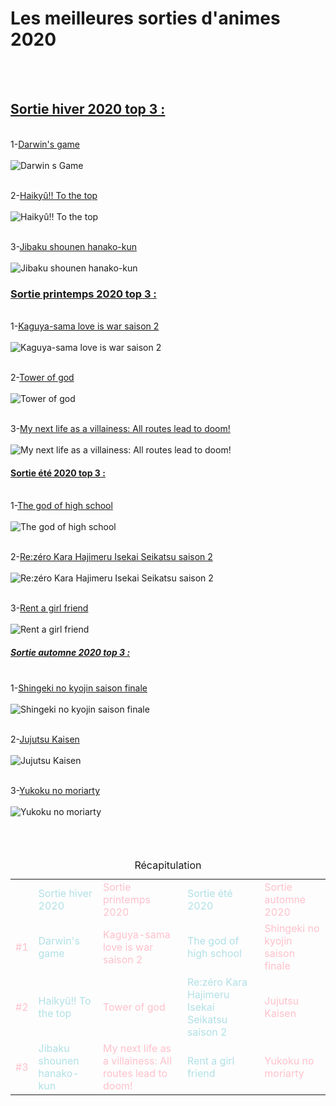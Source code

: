 <!DOCTYPE html>
<meta charset='UTF-8'>
<head>
<title>mes mangas
</title>
<body>
<link rel = 'stylesheet' href='mapage2.css'>

<h1><STRONG>Les meilleures sorties d'animes 2020</STRONG></h1>
<br/><br/>


<h2><U>Sortie hiver 2020 top 3 :</U></h2>
<br/>1-<a href = 'darwin.htm'>Darwin's game</a>
<br/>
<br/>
<img src ='https://www.nautiljon.com/images/anime/00/16/darwin_s_game_8261.jpg' alt = 'Darwin s Game'>
<br/>

<br/>2-<a href = 'Haikyû.htm'>Haikyû!! To the top</a>
<br/>
<br/>
<img src ='https://cdn1.wakanim.tv/press/winter_2020/haikyus4_hd.png' alt = 'Haikyû!! To the top'>
<br/>

<br/>3-<a href = 'Jibaku.htm'>Jibaku shounen hanako-kun</a>
<br/>
<br/>
<img src ='https://www.manga-news.com/public/images/dvd/jibaku-shonen-hanako-kun-anime-visual.jpg' alt = 'Jibaku shounen hanako-kun'>
<br/>



<h3><U>Sortie printemps 2020 top 3 :</U></h3>

<br/>1-<a href = 'Kaguya-sama.htm'>Kaguya-sama love is war saison 2</a>
<br/>
<br/>
<img src ='https://fr.web.img3.acsta.net/pictures/20/04/08/16/08/5392593.jpg' alt = 'Kaguya-sama love is war saison 2'>
<br/>


<br/>2-<a href = 'Towerofgod.htm'>Tower of god</a>
<br/>
<br/>
<img src ='https://fr.web.img6.acsta.net/pictures/20/03/30/16/23/2680753.jpg' alt = 'Tower of god'>
<br/>

<br/>3-<a href = 'Mynextlifeasavillainess.htm'>My next life as a villainess: All routes lead to doom!</a>
<br/>
<br/>
<img src ='https://www.nautiljon.com/images/anime/00/83/otome_game_no_hametsu_flag_shika_nai_akuyaku_reijou_ni_tensei_shiteshimatta_8238.jpg' alt = 'My next life as a villainess: All routes lead to doom!'>
<br/>



<h4><U>Sortie été 2020 top 3 :</U></h4>

<br/>1-<a href = 'Thegodofhighschool.htm'>The god of high school</a>
<br/>
<br/>
<img src ='https://cdn.voiranime.to/wp-content/uploads/2020/06/thumb_5eee57f7c1f70.jpg' alt ='The god of high school'>
<br/>

<br/>2-<a href = 'KaraHajimeruIsekaiSeikatsu.htm'>Re:zéro Kara Hajimeru Isekai Seikatsu saison 2</a>
<br/>
<br/>
<img src ='https://pbs.twimg.com/media/EaO0ENXXkAE2rcj.jpg' alt ='Re:zéro Kara Hajimeru Isekai Seikatsu saison 2'>
<br/>

<br/>3-<a href = 'Rentagirlfriend.htm'>Rent a girl friend</a>
<br/>
<br/>
<img src ='https://cf.shopee.co.id/file/9a2cb7171095711c148f260238ec481b' alt ='Rent a girl friend'>
<br/>


<h5><U>Sortie automne 2020 top 3 :</U></h5>

<br/>1-<a href = 'Shingekinokyojinsaisonfinale.htm'>Shingeki no kyojin saison finale</a>
<br/>
<br/>
<img src = 'https://www.nautiljon.com/images/anime/00/59/shingeki_no_kyojin_the_final_season_8795.jpg' alt ='Shingeki no kyojin saison finale'>
<br/>

<br/>2-<a href = 'JujutsuKaisen.htm'>Jujutsu Kaisen</a>
<br/>
<br/>
<img src = 'https://www.animeclick.it/immagini/anime/Jujutsu_Kaisen/cover/Jujutsu_Kaisen-cover.jpg' alt ='Jujutsu Kaisen'> 
<br/>

<br/>3-<a href = 'Yukokunomoriarty.htm'>Yukoku no moriarty</a>
<br/>
<br/>
<img src = 'https://avatars.mds.yandex.net/get-zen_doc/1594643/pub_5de7668eddfef600b0c07fb6_5df3b684a1bb8700b2ae53f2/scale_1200' alt= 'Yukoku no moriarty'>
<br/>
<br/>
<br/>
<br/>


<table> <caption> Récapitulation </caption>
<col><col><col><col><col><col><col><col><col><col>
<tr> 
<td></td>
<td style='color:PowderBlue'>Sortie hiver 2020</td>
<td style='color:Pink'>Sortie printemps 2020</td>
<td style='color:PowderBlue'>Sortie été 2020</td>
<td style='color:Pink'>Sortie automne 2020</td></tr>
<tr> 
<td style='color:Pink'>#1</td>
<td style='color:PowderBlue'>Darwin's game</td>
<td style='color:Pink'>Kaguya-sama love is war saison 2</td>
<td style='color:PowderBlue'>The god of high school</td>
<td style='color:Pink'>Shingeki no kyojin saison finale</td></tr>
<tr> 
<td style='color:Pink'>#2</td>
<td style='color:PowderBlue'>Haikyû!! To the top</td>
<td style='color:Pink'>Tower of god</td>
<td style='color:PowderBlue'>Re:zéro Kara Hajimeru Isekai Seikatsu saison 2</td>
<td style='color:Pink'>Jujutsu Kaisen</td></tr>
<tr>
<td style='color:Pink'>#3
<td style='color:PowderBlue'>Jibaku shounen hanako-kun</td>
<td style='color:Pink'>My next life as a villainess: All routes lead to doom!</td>
<td style='color:PowderBlue'>Rent a girl friend</td>
<td style='color:Pink'>Yukoku no moriarty</td></tr>
<tr> 

</table>



</body>
</html>


